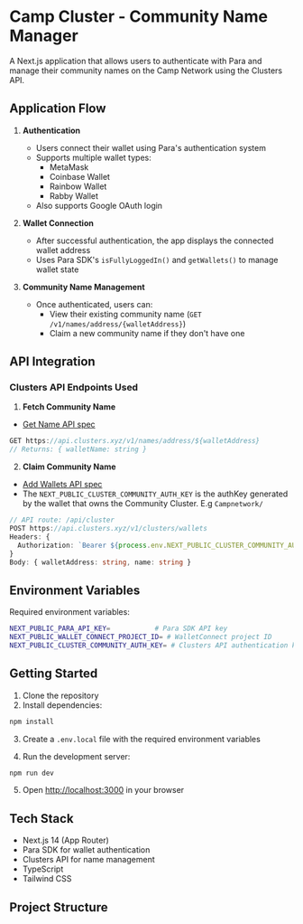 # Camp Cluster - Community Name Manager

A Next.js application that allows users to authenticate with Para and manage their community names on the Camp Network using the Clusters API.

## Application Flow

1. **Authentication**
   - Users connect their wallet using Para's authentication system
   - Supports multiple wallet types:
     - MetaMask
     - Coinbase Wallet
     - Rainbow Wallet
     - Rabby Wallet
   - Also supports Google OAuth login

2. **Wallet Connection**
   - After successful authentication, the app displays the connected wallet address
   - Uses Para SDK's `isFullyLoggedIn()` and `getWallets()` to manage wallet state

3. **Community Name Management**
   - Once authenticated, users can:
     - View their existing community name (`GET /v1/names/address/{walletAddress}`)
     - Claim a new community name if they don't have one

## API Integration

### Clusters API Endpoints Used

1. **Fetch Community Name**
- [Get Name API spec](https://docs.clusters.xyz/getting-started/api/v1/address-cluster-name#get-name)
```typescript
GET https://api.clusters.xyz/v1/names/address/${walletAddress}
// Returns: { walletName: string }
```

2. **Claim Community Name**
- [Add Wallets API spec](https://docs.clusters.xyz/getting-started/api/v1/clusters#add-wallets)
- The `NEXT_PUBLIC_CLUSTER_COMMUNITY_AUTH_KEY` is the authKey generated by the wallet that owns the Community Cluster. E.g `Campnetwork/`
```typescript
// API route: /api/cluster
POST https://api.clusters.xyz/v1/clusters/wallets
Headers: {
  Authorization: `Bearer ${process.env.NEXT_PUBLIC_CLUSTER_COMMUNITY_AUTH_KEY}`
}
Body: { walletAddress: string, name: string }
```

## Environment Variables

Required environment variables:
```bash
NEXT_PUBLIC_PARA_API_KEY=           # Para SDK API key
NEXT_PUBLIC_WALLET_CONNECT_PROJECT_ID= # WalletConnect project ID
NEXT_PUBLIC_CLUSTER_COMMUNITY_AUTH_KEY= # Clusters API authentication key
```

## Getting Started

1. Clone the repository
2. Install dependencies:
```bash
npm install
```

3. Create a `.env.local` file with the required environment variables

4. Run the development server:
```bash
npm run dev
```

5. Open [http://localhost:3000](http://localhost:3000) in your browser

## Tech Stack

- Next.js 14 (App Router)
- Para SDK for wallet authentication
- Clusters API for name management
- TypeScript
- Tailwind CSS

## Project Structure
